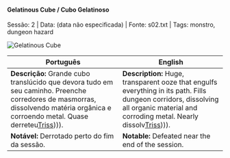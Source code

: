 ﻿

#### Gelatinous Cube / Cubo Gelatinoso

Sessão: 2 | Data: (data não especificada) | Fonte: s02.txt | Tags: monstro, dungeon hazard

![Gelatinous Cube](assets/monsters/monster_blank.png)

| Português                                                                                                                                                                                               | English                                                                                                                                                                                                   |
| ------------------------------------------------------------------------------------------------------------------------------------------------------------------------------------------------------- | --------------------------------------------------------------------------------------------------------------------------------------------------------------------------------------------------------- |
| **Descrição:** Grande cubo translúcido que devora tudo em seu caminho. Preenche corredores de masmorras, dissolvendo matéria orgânica e corroendo metal. Quase derreteu[Triss](docs/dm/-/pc/pc_triss_merrill.md)))). | **Description:** Huge, transparent ooze that engulfs everything in its path. Fills dungeon corridors, dissolving all organic material and corroding metal. Nearly dissolv[Triss](docs/dm/-/pc/pc_triss_merrill.md)))). |
| **Notável:** Derrotado perto do fim da sessão.                                                                                                                                                          | **Notable:** Defeated near the end of the session.                                                                                                                                                        |



















